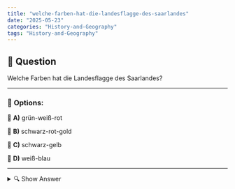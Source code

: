 ```yaml
---
title: "welche-farben-hat-die-landesflagge-des-saarlandes"
date: "2025-05-23"
categories: "History-and-Geography"
tags: "History-and-Geography"
---
```


## 📌 **Question**

Welche Farben hat die Landesflagge des Saarlandes?



---

### 📝 **Options:**

🔘 **A)** grün-weiß-rot

🔘 **B)** schwarz-rot-gold

🔘 **C)** schwarz-gelb

🔘 **D)** weiß-blau

---

<details>
  <summary>🔍 Show Answer</summary>

  <p>
💡  <b>Correct Answer:</b>  b
  </p>
  <p>
    📖<b>Explanation:</b>
    Das Saarland ist ein Bundesland im Südwesten Deutschlands und hat keine eigene Landesflagge. Die Frage bezieht sich auf die Bundesflagge Deutschlands, die oft im Zusammenhang mit den einzelnen Bundesländern steht. Die deutsche Nationalflagge ist schwarz-rot-gold und repräsentiert alle Bundesländer. Historisch gesehen gab es im Saarland unterschiedliche politische und kulturelle Einflüsse, die sich auf Flaggen und Symbole auswirken konnten. Daher könnte die Frage Verwirrung über eine eigenständige Landesflagge hervorrufen, obwohl das Saarland nur die Bundesflagge verwendet.
  </p>
</details>
